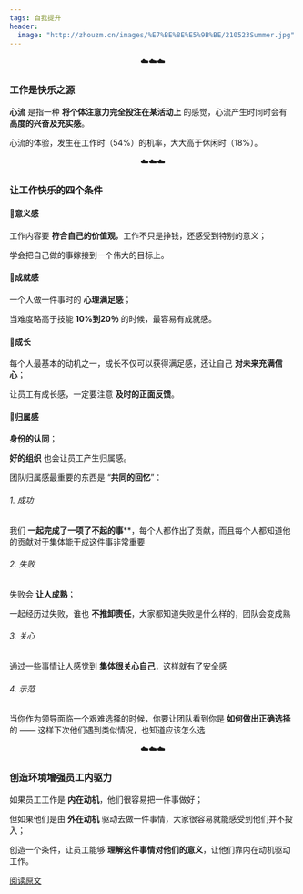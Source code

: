 ```yaml
---
tags: 自我提升
header:
  image: "http://zhouzm.cn/images/%E7%BE%8E%E5%9B%BE/210523Summer.jpg"
---
```


<center>☁️☁️☁️</center>

### 工作是快乐之源

**心流** 是指一种 **将个体注意力完全投注在某活动上** 的感觉，心流产生时同时会有 **高度的兴奋及充实感**。

心流的体验，发生在工作时（54%）的机率，大大高于休闲时（18%）。

<center>☁️☁️☁️</center>

### 让工作快乐的四个条件

#### 🍭意义感

工作内容要 **符合自己的价值观**，工作不只是挣钱，还感受到特别的意义；

学会把自己做的事嫁接到一个伟大的目标上。

#### 🍭成就感

一个人做一件事时的 **心理满足感**；

当难度略高于技能 **10%到20％** 的时候，最容易有成就感。

#### 🍭成长

每个人最基本的动机之一，成长不仅可以获得满足感，还让自己 **对未来充满信心**；

让员工有成长感，一定要注意 **及时的正面反馈**。

#### 🍭归属感

**身份的认同**；

**好的组织** 也会让员工产生归属感。

团队归属感最重要的东西是 “**共同的回忆**”：

###### 1. 成功

我们 **一起完成了一项了不起的事****，每个人都作出了贡献，而且每个人都知道他的贡献对于集体能干成这件事非常重要

###### 2. 失败

失败会 **让人成熟**；

一起经历过失败，谁也 **不推卸责任**，大家都知道失败是什么样的，团队会变成熟

###### 3. 关心

通过一些事情让人感觉到 **集体很关心自己**，这样就有了安全感

###### 4. 示范

当你作为领导面临一个艰难选择的时候，你要让团队看到你是 **如何做出正确选择**的 —— 这样下次他们遇到类似情况，也知道应该怎么选

<center>☁️☁️☁️</center>

### 创造环境增强员工内驱力

如果员工工作是 **内在动机**，他们很容易把一件事做好；

但如果他们是由 **外在动机** 驱动去做一件事情，大家很容易就能感受到他们并不投入；

创造一个条件，让员工能够 **理解这件事情对他们的意义**，让他们靠内在动机驱动工作。



[阅读原文](https://www.sohu.com/a/455820300_376360)